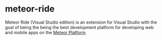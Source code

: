 # meteor-ride
Meteor Ride (Visual Studio edition) is an extension for Visual Studio with the goal of being the being the best development platform for developing web and mobile apps on the [Meteor Platform](http://meteor.com).
